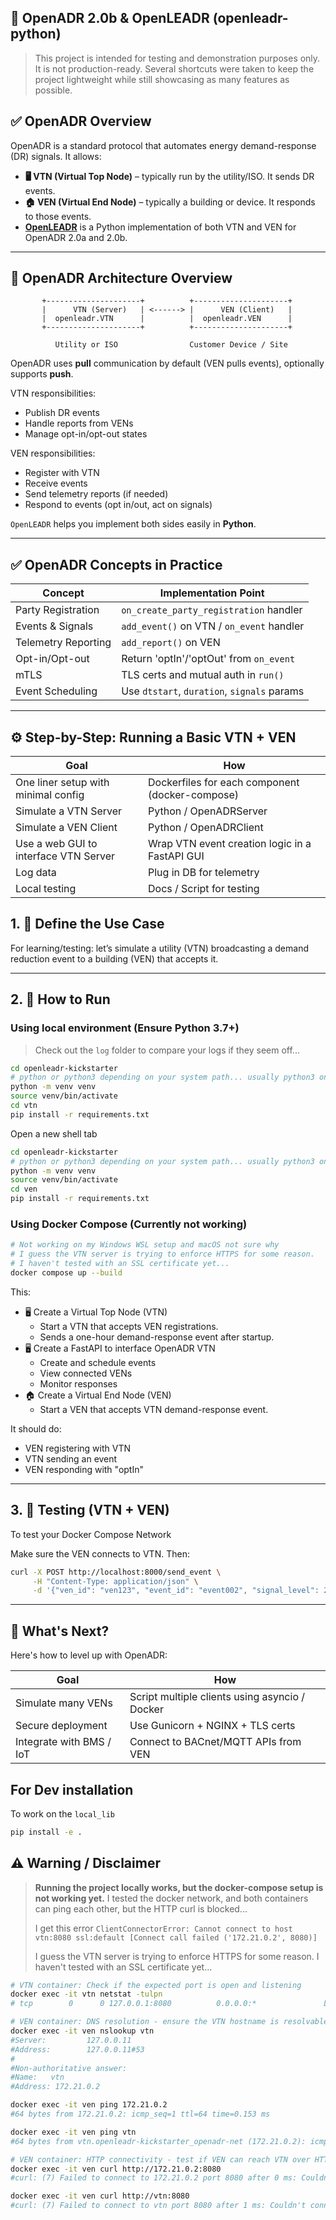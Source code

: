 ## 🔌 OpenADR 2.0b & OpenLEADR (openleadr-python)

> This project is intended for testing and demonstration purposes only. It is not production-ready.
> Several shortcuts were taken to keep the project lightweight while still showcasing as many features as possible.

## ✅ OpenADR Overview

OpenADR is a standard protocol that automates energy demand-response (DR) signals. It allows:

* **🖥 VTN (Virtual Top Node)** – typically run by the utility/ISO. It sends DR events.
* **🏠 VEN (Virtual End Node)** – typically a building or device. It responds to those events.
* [**OpenLEADR**](https://github.com/OpenLEADR/openleadr-python) is a Python implementation of both VTN and VEN for
  OpenADR 2.0a and 2.0b.

---

## 🧱 OpenADR Architecture Overview

```plaintext
       +---------------------+          +---------------------+
       |      VTN (Server)   | <------> |      VEN (Client)   |
       |  openleadr.VTN      |          |  openleadr.VEN      |
       +---------------------+          +---------------------+

          Utility or ISO                Customer Device / Site
```

OpenADR uses **pull** communication by default (VEN pulls events), optionally supports **push**.

VTN responsibilities:

* Publish DR events
* Handle reports from VENs
* Manage opt-in/opt-out states

VEN responsibilities:

* Register with VTN
* Receive events
* Send telemetry reports (if needed)
* Respond to events (opt in/out, act on signals)

`OpenLEADR` helps you implement both sides easily in **Python**.

---

## ✅ OpenADR Concepts in Practice

| Concept             | Implementation Point                        |
|---------------------|---------------------------------------------|
| Party Registration  | `on_create_party_registration` handler      |
| Events & Signals    | `add_event()` on VTN / `on_event` handler   |
| Telemetry Reporting | `add_report()` on VEN                       |
| Opt-in/Opt-out      | Return 'optIn'/'optOut' from `on_event`     |
| mTLS                | TLS certs and mutual auth in `run()`        |
| Event Scheduling    | Use `dtstart`, `duration`, `signals` params |

---

## ⚙️ Step-by-Step: Running a Basic VTN + VEN

| Goal                                  | How                                             |
|---------------------------------------|-------------------------------------------------|
| One liner setup with minimal config   | Dockerfiles for each component (docker-compose) |
| Simulate a VTN Server                 | Python / OpenADRServer                          |
| Simulate a VEN Client                 | Python / OpenADRClient                          |
| Use a web GUI to interface VTN Server | Wrap VTN event creation logic in a FastAPI GUI  |
| Log data                              | Plug in DB for telemetry                        |
| Local testing                         | Docs / Script for testing                       |

## 1. 🧠 Define the Use Case

For learning/testing: let’s simulate a utility (VTN) broadcasting a demand reduction event to a building (VEN) that
accepts it.

---

## 2. 🚀 How to Run

### Using local environment (Ensure Python 3.7+)

> Check out the `log` folder to compare your logs if they seem off...

```bash
cd openleadr-kickstarter
# python or python3 depending on your system path... usually python3 on macOS/Desbian like system
python -m venv venv
source venv/bin/activate
cd vtn
pip install -r requirements.txt

```

Open a new shell tab

```bash
cd openleadr-kickstarter
# python or python3 depending on your system path... usually python3 on macOS/Desbian like system
python -m venv venv
source venv/bin/activate
cd ven
pip install -r requirements.txt
```

### Using Docker Compose (Currently not working)

```bash
# Not working on my Windows WSL setup and macOS not sure why
# I guess the VTN server is trying to enforce HTTPS for some reason.
# I haven't tested with an SSL certificate yet...
docker compose up --build
```

This:

* 🖥 Create a Virtual Top Node (VTN)
    * Start a VTN that accepts VEN registrations.
    * Sends a one-hour demand-response event after startup.
* 🖥 Create a FastAPI to interface OpenADR VTN
    * Create and schedule events
    * View connected VENs
    * Monitor responses
* 🏠 Create a Virtual End Node (VEN)
    * Start a VEN that accepts VTN demand-response event.

It should do:

* VEN registering with VTN
* VTN sending an event
* VEN responding with "optIn"

---

## 3. 🧪 Testing (VTN + VEN)

To test your Docker Compose Network

Make sure the VEN connects to VTN. Then:

```bash
curl -X POST http://localhost:8000/send_event \
     -H "Content-Type: application/json" \
     -d '{"ven_id": "ven123", "event_id": "event002", "signal_level": 2}'
```

---

## 🧪 What's Next?

Here's how to level up with OpenADR:

| Goal                     | How                                            |
|--------------------------|------------------------------------------------|
| Simulate many VENs       | Script multiple clients using asyncio / Docker |
| Secure deployment        | Use Gunicorn + NGINX + TLS certs               |
| Integrate with BMS / IoT | Connect to BACnet/MQTT APIs from VEN           |

## For Dev installation

To work on the `local_lib`

```bash
pip install -e .
```

## ⚠️ Warning / Disclaimer

> **Running the project locally works, but the docker-compose setup is not working yet.**
> I tested the docker network, and both containers can ping each other, but the HTTP curl is blocked...
>
> I get this error
`ClientConnectorError: Cannot connect to host vtn:8080 ssl:default [Connect call failed ('172.21.0.2', 8080)]`
>
> I guess the VTN server is trying to enforce HTTPS for some reason. I haven't tested with an SSL certificate yet...

```bash
# VTN container: Check if the expected port is open and listening
docker exec -it vtn netstat -tulpn
# tcp        0      0 127.0.0.1:8080          0.0.0.0:*               LISTEN      1/python

# VEN container: DNS resolution - ensure the VTN hostname is resolvable
docker exec -it ven nslookup vtn
#Server:         127.0.0.11
#Address:        127.0.0.11#53
#
#Non-authoritative answer:
#Name:   vtn
#Address: 172.21.0.2

docker exec -it ven ping 172.21.0.2
#64 bytes from 172.21.0.2: icmp_seq=1 ttl=64 time=0.153 ms

docker exec -it ven ping vtn
#64 bytes from vtn.openleadr-kickstarter_openadr-net (172.21.0.2): icmp_seq=1 ttl=64 time=0.125 ms

# VEN container: HTTP connectivity - test if VEN can reach VTN over HTTP
docker exec -it ven curl http://172.21.0.2:8080
#curl: (7) Failed to connect to 172.21.0.2 port 8080 after 0 ms: Couldn't connect to server

docker exec -it ven curl http://vtn:8080
#curl: (7) Failed to connect to vtn port 8080 after 1 ms: Couldn't connect to server
```